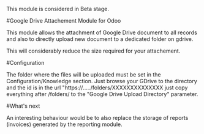 This module is considered in Beta stage.

#Google Drive Attachement Module for Odoo

This module allows the attachment of Google Drive document to all records and
also to directly upload new document to a dedicated folder on gdrive.

This will considerably reduce the size required for your attachement.

#Configuration

The folder where the files will be uploaded must be set in the 
Configuration/Knowledge section. Just browse your GDrive to the directory and
the id is in the url "https://...../folders/XXXXXXXXXXXXXX just copy everything
after /folders/ to the "Google Drive Upload Directory" parameter.

#What's next

An interesting behaviour would be to also replace the storage of reports
(invoices) generated by the reporting module.